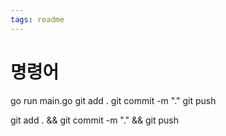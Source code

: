 ```yaml
---
tags: readme
---
```


# 명령어

go run main.go
git add .
git commit -m "."
git push

git add . && git commit -m "." && git push

